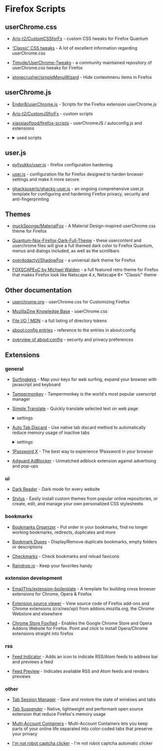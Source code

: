 # Firefox Scripts

## userChrome.css

- [Aris-t2/CustomCSSforFx](https://github.com/Aris-t2/CustomCSSforFx) - custom CSS tweaks for Firefox Quantum

- ['Classic' CSS tweaks](https://github.com/Aris-t2/CustomCSSforFx/issues/2#show_issue) - A lot of excellent information regarding userChrome.css

- [Timvde/UserChrome-Tweaks](https://github.com/Timvde/UserChrome-Tweaks) - a community maintained repository of userChrome.css tweaks for Firefox

- [stonecrusher/simpleMenuWizard](https://github.com/stonecrusher/simpleMenuWizard) - Hide contextmenu items in Firefox

## userChrome.js

- [Endor8/userChrome.js](https://github.com/Endor8/userChrome.js) - Scripts for the Firefox extension userChrome.js

- [Aris-t2/CustomJSforFx](https://github.com/Aris-t2/CustomJSforFx) - custom scripts

- [xiaoxiaoflood/firefox-scripts](https://github.com/xiaoxiaoflood/firefox-scripts) - userChromeJS / autoconfig.js and extensions

- <details>
    <summary>used scripts</summary>

    - [aboutbutton](https://github.com/Endor8/userChrome.js/tree/master/aboutbutton)

    - [move reload into urlbar](https://github.com/Endor8/userChrome.js/blob/master/Updates%202019/move_reload_into_url.uc.js)

    - [About Config Button](https://github.com/Endor8/userChrome.js/tree/master/aboutconfigbutton)

    - [About Config Multiple Selection](https://github.com/Endor8/userChrome.js/tree/master/aboutconfigmultipleselection)
  </details>



## user.js

- [pyllyukko/user.js](https://github.com/pyllyukko/user.js) - firefox configuration hardening

- [user.js](http://kb.mozillazine.org/User.js_file) - configuration file for Firefox designed to harden browser settings and make it more secure

- [ghacksuserjs/ghacks-user.js](https://github.com/ghacksuserjs/ghacks-user.js) - an ongoing comprehensive user.js template for configuring and hardening Firefox privacy, security and anti-fingerprinting

## Themes

- [muckSponge/MaterialFox](https://github.com/muckSponge/MaterialFox) - A Material Design-inspired userChrome.css theme for Firefox

- [Quantum-Nox-Firefox-Dark-Full-Theme](https://github.com/Izheil/Quantum-Nox-Firefox-Dark-Full-Theme) - these usercontent and userchrome files will give a full themed dark color to Firefox Quantum, menus and dialogs included, as well as the scrollbars

- [overdodactyl/ShadowFox](https://github.com/overdodactyl/ShadowFox) - a universal dark theme for Firefox

- [FOXSCAPEuC by Michael Walden](mw.rat.bz/foxscapeuc/) - a full featured retro theme for Firefox that makes Firefox look like Netscape 4.x, Netscape 6+ "Classic" theme

## Other documentation

- [userchrome.org](https://www.userchrome.org) - userChrome.css for Customizing Firefox

- [MozillaZine Knowledge Base](http://kb.mozillazine.org/index.php?title=UserChrome.css) - userChrome.css

- [File I/O | MDN](https://developer.mozilla.org/en-US/docs/Archive/Add-ons/Code_snippets/File_I_O#Getting_special_files) - a full listing of directory tokens

- [about:config entries](http://kb.mozillazine.org/About:config_entries) - reference to the entries in about:config

- [overview of about:config](https://www.ghacks.net/overview-firefox-aboutconfig-security-privacy-preferences/) - security and privacy preferences

## Extensions

### general

- [Surfingkeys](https://addons.mozilla.org/en-US/firefox/addon/surfingkeys_ff/?src=search) - Map your keys for web surfing, expand your browser with javascript and keyboard

- [Tampermonkey](https://addons.mozilla.org/ru/firefox/addon/tampermonkey/) - Tampermonkey is the world's most popular userscript manager

- [Simple Translate](https://addons.mozilla.org/en-US/firefox/addon/simple-translate/) - Quickly translate selected text on web page
  <details>
    <summary>settings</summary>

    ### Web page

    | **key**                                     | **value** |
    |-------------------------------------------- | --------- |
    | Automatically switch to the second language | true      |

    ### General

    | **key**                     | **value** |
    |---------------------------- |---------  |
    | Target language             | russian   |
    | Secong language             | english   |
    | Show translation candidates | false     |

    ### Translation button

    | **key**                      | **value** |
    |------------------------------|-----------|
    | Display position - Direction | Bottom    |
    | Display position - Offset    | 20        |

    ### Translation panel

    | **key**                              | **value**                                                                                |
    |--------------------------------------|------------------------------------------------------------------------------------------|
    | Width                                | 480px                                                                                    |
    | Height                               | 320px                                                                                    |
    | Font size                            | 14px                                                                                     |
    | Display position - Reference point   | Clicked Point                                                                            |
    | Display position - Direction         | Bottom                                                                                   |
    | Display position - Offset            | 20                                                                                       |
    | Font color of translation result     | ![color](https://via.placeholder.com/10/ffffff?text=+) `#ffffff`<br>`rgb(255, 255, 255)` |
    | Font color of translation candidates | ![color](https://via.placeholder.com/10/e3ded5?text=+) `#e3ded5`<br>`rgb(227, 222, 213)` |
    | Background-color                     | ![color](https://via.placeholder.com/10/007997?text=+) `#007997`<br>`rgb(0, 121, 151)`   |

    ### Preview

    ![screenshoot](https://i.imgur.com/3czIumx.png)

    ----
  </details>

- [Auto Tab Discard](https://addons.mozilla.org/en-US/firefox/addon/auto-tab-discard/) - Use native tab discard method to automatically reduce memory usage of inactive tabs
  <details>
    <summary>settings</summary>

    ### Discarding options

    | **key**                     | **value**          |
    |-----------------------------|--------------------|
    | discard after               | 600ms              |
    | when number of tabs exceeds | 3                  |
    | display in context menu     | false              |
    | do not discard when offline | true               |
    | toolbar click action        | discard other tabs |
    ----
  </details>

- [1Password X](https://addons.mozilla.org/en-US/firefox/addon/1password-x-password-manager/?src=collection) - The best way to experience 1Password in your browser

- [Adguard AdBlocker](https://addons.mozilla.org/en-US/firefox/addon/adguard-adblocker/?src=search) - Unmatched adblock extension against advertising and pop-ups

### ui

- [Dark Reader](https://addons.mozilla.org/en-US/firefox/addon/darkreader/?src=collection) - Dark mode for every website

- [Stylus](https://addons.mozilla.org/en-US/firefox/addon/styl-us/) - Easily install custom themes from popular online repositories, or create, edit, and manage your own personalized CSS stylesheets

### bookmarks

- [Bookmarks Organizer](https://addons.mozilla.org/en-US/firefox/addon/bookmarks-organizer/) - Put order in your bookmarks, find no longer working bookmarks, redirects, duplicates and more

- [Bookmark Dupes](https://addons.mozilla.org/en-US/firefox/addon/bookmark-dupes/) - Display/Remove duplicate bookmarks, empty folders or descriptions

- [Checkmarks](https://addons.mozilla.org/en-US/firefox/addon/checkmarks-web-ext/) - Check bookmarks and reload favicons

- [Raindrop.io](https://addons.mozilla.org/en-US/firefox/addon/raindropio/) - Keep your favorites handy

### extension development

- [EmailThis/extension-boilerplate](https://github.com/EmailThis/extension-boilerplate) - A template for building cross browser extensions for Chrome, Opera & Firefox

- [Extension source viewer](https://addons.mozilla.org/en-US/firefox/addon/crxviewer/) - View source code of Firefox add-ons and Chrome extensions (crx/nex/xpi) from addons.mozilla.org, the Chrome Webstore and elsewhere

- [Chrome Store Foxified](https://addons.mozilla.org/en-US/firefox/addon/chrome-store-foxified/?src=github) - Enables the Google Chrome Store and Opera Addons Website for Firefox. Point and click to install Opera/Chrome extensions straight into firefox

### rss

- [Feed Indicator](https://addons.mozilla.org/en-US/firefox/addon/feed-indicator/?src=search) - Adds an icon to indicate RSS/Atom feeds to address bar and previews a feed

- [Feed Preview](https://addons.mozilla.org/en-US/firefox/addon/feed-preview/) - Indicates available RSS and Atom feeds and renders previews

### other

- [Tab Session Manager](https://addons.mozilla.org/en-US/firefox/addon/tab-session-manager/) - Save and restore the state of windows and tabs

- [Tab Suspender](https://addons.mozilla.org/en-US/firefox/addon/ff-tab-suspender/) - Native, lightweight and performant open source extension that reduce Firefox's memory usage

- [Multi-Account Containers](https://addons.mozilla.org/en-GB/firefox/addon/multi-account-containers/) - Multi-Account Containers lets you keep parts of your online life separated into color-coded tabs that preserve your privacy

- [I'm not robot captcha clicker](https://addons.mozilla.org/en-US/firefox/addon/i-m-not-robot-captcha-clicker/) - I'm not robot captcha automatic clicker

